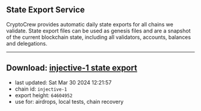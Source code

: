 ## State Export Service
CryptoCrew provides automatic daily state exports for all chains we validate. State export files can be used as genesis files and are a snapshot of the current blockchain state, including all validators, accounts, balances and delegations.

---
**Download: [injective-1 state export](https://dl-eu2.ccvalidators.com/SERVICE/injective/injective-1_export_64604952.json)**
---

- last updated: Sat Mar 30 2024 12:21:57
- chain id: `injective-1`
- export height: `64604952`
- use for: airdrops, local tests, chain recovery
